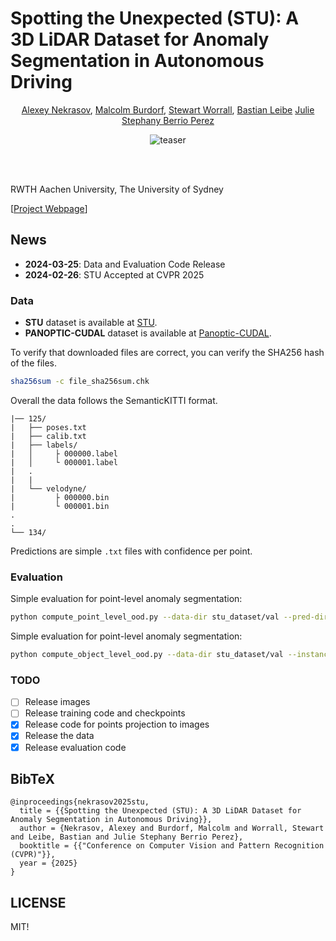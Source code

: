 # Spotting the Unexpected (STU): A 3D LiDAR Dataset for Anomaly Segmentation in Autonomous Driving
<div align="center">
<a href="https://scholar.google.com/citations?user=xJW2v3cAAAAJ&hl=en">Alexey Nekrasov</a>,
<a href="">Malcolm Burdorf</a>,
<a href="https://scholar.google.com/citations?user=LNqaebYAAAAJ&hl=en">Stewart Worrall</a>,
<a href="https://www.vision.rwth-aachen.de/person/1/">Bastian Leibe</a>
<a href="https://scholar.google.com/citations?user=wT0QEpQAAAAJ&hl=en">Julie Stephany Berrio Perez</a>

![teaser](./docs/github_teaser.jpg)

</div>
<br><br>

RWTH Aachen University, The University of Sydney


[[Project Webpage](https://vision.rwth-aachen.de/stu-dataset)]

## News
* **2024-03-25**: Data and Evaluation Code Release
* **2024-02-26**: STU Accepted at CVPR 2025


### Data
- __STU__ dataset is available at [STU](https://omnomnom.vision.rwth-aachen.de/data/stu-dataset/).
- __PANOPTIC-CUDAL__ dataset is available at [Panoptic-CUDAL](https://omnomnom.vision.rwth-aachen.de/data/panoptic-cudal/).

To verify that downloaded files are correct, you can verify the SHA256 hash of the files.
```bash
sha256sum -c file_sha256sum.chk
```

Overall the data follows the SemanticKITTI format.
```tree
|── 125/
|   ├── poses.txt
|   ├── calib.txt
|   ├── labels/
|   │     ├ 000000.label
|   │     └ 000001.label
|   .
|   |
|   └── velodyne/
|         ├ 000000.bin
|         └ 000001.bin
.
.
└── 134/
```

Predictions are simple `.txt` files with confidence per point.

### Evaluation
Simple evaluation for point-level anomaly segmentation:
```bash
python compute_point_level_ood.py --data-dir stu_dataset/val --pred-dir ./prediction
```

Simple evaluation for point-level anomaly segmentation:
```bash
python compute_object_level_ood.py --data-dir stu_dataset/val --instance-dir ./instance_prediction
```


### TODO
- [ ] Release images
- [ ] Release training code and checkpoints
- [x] Release code for points projection to images
- [x] Release the data
- [x] Release evaluation code

## BibTeX
```
@inproceedings{nekrasov2025stu,
  title = {{Spotting the Unexpected (STU): A 3D LiDAR Dataset for Anomaly Segmentation in Autonomous Driving}},
  author = {Nekrasov, Alexey and Burdorf, Malcolm and Worrall, Stewart and Leibe, Bastian and Julie Stephany Berrio Perez},
  booktitle = {{"Conference on Computer Vision and Pattern Recognition (CVPR)"}},
  year = {2025}
}
```

## LICENSE
MIT!
